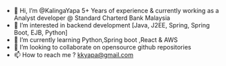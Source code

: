 - 👋 Hi, I’m @KalingaYapa 5+ Years of experience & currently working as a Analyst developer @ Standard Charterd Bank Malaysia
- 👀 I’m interested in backend development [Java, J2EE, Spring, Spring Boot, EJB, Python]
- 🌱 I’m currently learning Python,Spring boot ,React & AWS 
- 💞️ I’m looking to collaborate on opensource github repositories
- 📫 How to reach me ? kkyapa@gmail.com

<!---
KalingaYapa/KalingaYapa is a ✨ special ✨ repository because its `README.md` (this file) appears on your GitHub profile.
You can click the Preview link to take a look at your changes.
--->
